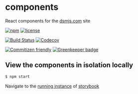 # components

React components for the [dsmjs.com](https://dsmjs.com) site

[![npm](https://img.shields.io/npm/v/@dsmjs/components.svg?maxAge=2592000)](https://www.npmjs.com/package/@dsmjs/components)
[![license](https://img.shields.io/github/license/dsmjs/components.svg)](LICENSE)

[![Build Status](https://img.shields.io/travis/dsmjs/components.svg?style=flat&branch=master)](https://travis-ci.org/dsmjs/components)
[![Codecov](https://img.shields.io/codecov/c/github/dsmjs/components.svg)](https://codecov.io/github/dsmjs/components)

[![Commitizen friendly](https://img.shields.io/badge/commitizen-friendly-brightgreen.svg)](http://commitizen.github.io/cz-cli/)
[![Greenkeeper badge](https://badges.greenkeeper.io/dsmjs/components.svg)](https://greenkeeper.io/)

## View the components in isolation locally

```sh
$ npm start
```

Navigate to the [running instance](http://localhost:6006) of
[storybook](https://storybook.js.org/)
